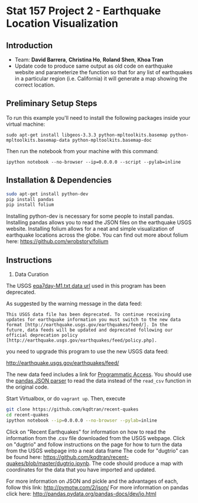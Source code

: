 Stat 157 Project 2 - Earthquake Location Visualization
======================================================

Introduction
------------
* Team: **David Barrera**, **Christina Ho**, **Roland Shen**, **Khoa Tran**
* Update code to produce same output as old code on earthquake website and parameterize 
  the function so that for any list of earthquakes in a particular region (i.e. California) 
  it will generate a map showing the correct location.

Preliminary Setup Steps
-----------------------
To run this example you'll need to install the following packages
inside your virtual machine:

    sudo apt-get install libgeos-3.3.3 python-mpltoolkits.basemap python-mpltoolkits.basemap-data python-mpltoolkits.basemap-doc

Then run the notebook from your machine with this command:

    ipython notebook --no-browser --ip=0.0.0.0 --script --pylab=inline
    
    
Installation & Dependencies
---------------------------

```bash
sudo apt-get install python-dev    
pip install pandas    
pip install folium
```
Installing python-dev is necessary for some people to install pandas.
Installing pandas allows you to read the JSON files on the earthquake USGS website.
Installing folium allows for a neat and simple visualization of earthquake locations across the globe.
You can find out more about folium here: https://github.com/wrobstory/folium

Instructions
------------    
1) Data Curation

The USGS [eqa7day-M1.txt data url](http://earthquake.usgs.gov/earthquakes/catalogs/eqs7day-M1.txt)
used in this program has been deprecated.

As suggested by the warning message in the data feed:

    This USGS data file has been deprecated. To continue receiving
    updates for earthquake information you must switch to the new data
    format [http://earthquake.usgs.gov/earthquakes/feed/]. In the
    future, data feeds will be updated and deprecated following our
    official deprecation policy
    [http://earthquake.usgs.gov/earthquakes/feed/policy.php].

you need to upgrade this program to use the new USGS data feed:

http://earthquake.usgs.gov/earthquakes/feed/

The new data feed includes a link for [Programmatic
Access](http://earthquake.usgs.gov/earthquakes/feed/v1.0/geojson.php).
You should use the [pandas JSON parser](http://pandas.pydata.org/pandas-docs/dev/io.html) to read the
data instead of the `read_csv` function in the original code.

Start Virtualbox, or do `vagrant up`. Then, execute

```bash
git clone https://github.com/kqdtran/recent-quakes    
cd recent-quakes    
ipython notebook --ip=0.0.0.0 --no-browser --pylab=inline
```
Click on "Recent Earthquakes" for information on how to read the information from the .csv file downloaded from the USGS webpage.
Click on "dugtrio" and follow instructions on the page for how to turn the data from the USGS webpage into a neat data frame
The code for "dugtrio" can be found here: https://github.com/kqdtran/recent-quakes/blob/master/dugtrio.ipynb. The code should produce
a map with coordinates for the data that you have imported and updated.

For more information on JSON and pickle and the advantages of each, follow this link: http://pymotw.com/2/json/
For more information on pandas click here: http://pandas.pydata.org/pandas-docs/dev/io.html




